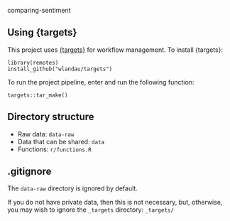 comparing-sentiment

## Using {targets}

This project uses [{targets}](https://github.com/wlandau/targets) for workflow management. To install {targets}:

```{r}
library(remotes)
install_github("wlandau/targets")
```

To run the project pipeline, enter and run the following function:

`targets::tar_make()`

## Directory structure

- Raw data: `data-raw`
- Data that can be shared: `data`
- Functions: `r/functions.R`

## .gitignore

The `data-raw` directory is ignored by default. 

If you do not have private data, then this is not necessary, but, otherwise, you may wish to ignore the `_targets` directory: `_targets/`

